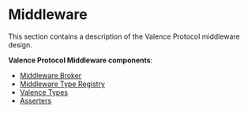 # Middleware

This section contains a description of the Valence Protocol middleware design.

**Valence Protocol Middleware components**:

- [Middleware Broker](./broker.md)
- [Middleware Type Registry](./type_registry.md)
- [Valence Types](./valence_types.md)
- [Asserters](./valence_asserter.md)
